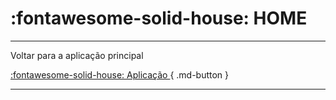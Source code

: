 # :fontawesome-solid-house: HOME

---

Voltar para a aplicação principal

[:fontawesome-solid-house: Aplicação ](https://cet-network.netlify.app/){ .md-button }

---
